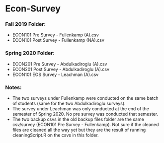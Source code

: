 # Econ-Survey

### Fall 2019 Folder: 
* ECON101 Pre Survey - Fullenkamp (A).csv 
* ECON101 Post Survey - Fullenkamp (NA).csv 

### Spring 2020 Folder: 
* ECON201 Pre Survey - Abdulkadiroglu (A).csv
* ECON201 Post Survey - Abdulkadiroglu (A).csv
* ECON101 EOS Survey - Leachman (A).csv

### Notes: 
* The two surveys under Fullenkamp were conducted on the same batch of students (same for the two Abdulkadiroglu surveys).
* The survey under Leachman was only conducted at the end of the semester of Spring 2020. No pre survey was conducted that semester. 
* The two backup csvs in the old backup files folder are the same csv/survey (ECON101 Pre Survey - Fullenkamp). Not sure if the cleaned files are cleaned all the way yet but they are the result of running cleaningScript.R on the csvs in this folder. 
